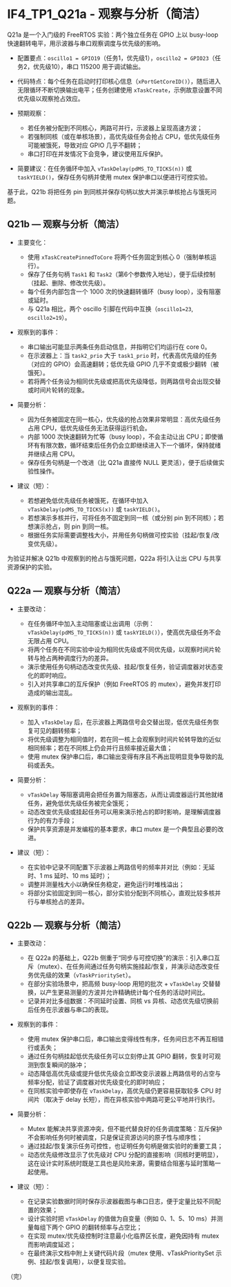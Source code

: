 # IF4_TP1_Q21a - 观察与分析（简洁）

Q21a 是一个入门级的 FreeRTOS 实验：两个独立任务在 GPIO 上以 busy-loop 快速翻转电平，用示波器与串口观察调度与优先级的影响。

- 配置要点：`oscillo1 = GPIO19`（任务1，优先级1），`oscillo2 = GPIO23`（任务2，优先级10），串口 115200 用于调试输出。

- 代码特点：每个任务在启动时打印核心信息（`xPortGetCoreID()`），随后进入无限循环不断切换输出电平；任务创建使用 `xTaskCreate`，示例故意设置不同优先级以观察抢占效应。

- 预期观察：
  - 若任务被分配到不同核心，两路可并行，示波器上呈现高速方波；
  - 若强制同核（或在单核场景），高优先级任务会抢占 CPU，低优先级任务可能被饿死，导致对应 GPIO 几乎不翻转；
  - 串口打印在并发情况下会竞争，建议使用互斥保护。 

- 简要建议：在任务循环中加入 `vTaskDelay(pdMS_TO_TICKS(n))` 或 `taskYIELD()`，保存任务句柄并使用 mutex 保护串口以便进行可控实验。

基于此，Q21b 将把任务 pin 到同核并保存句柄以放大并演示单核抢占与饿死问题。

## Q21b — 观察与分析（简洁）

- 主要变化：
  - 使用 `xTaskCreatePinnedToCore` 将两个任务固定到核心 0（强制单核运行）。
  - 保存了任务句柄 `Task1` 和 `Task2`（第6个参数传入地址），便于后续控制（挂起、删除、修改优先级）。
  - 每个任务内部包含一个 1000 次的快速翻转循环（busy loop），没有阻塞或延时。
  - 与 Q21a 相比，两个 oscillo 引脚在代码中互换（`oscillo1=23`, `oscillo2=19`）。

- 观察到的事件：
  - 串口输出可能显示两条任务启动信息，并指明它们均运行在 core 0。
  - 在示波器上：当 `task2_prio` 大于 `task1_prio` 时，代表高优先级的任务（对应的 GPIO）会高速翻转；低优先级 GPIO 几乎不变或极少翻转（被饿死）。
  - 若将两个任务设为相同优先级或把高优先级降低，则两路信号会出现交替或时间片轮转的现象。

- 简要分析：
  - 因为任务被固定在同一核心，优先级的抢占效果非常明显：高优先级任务占用 CPU，低优先级任务无法获得运行机会。 
  - 内部 1000 次快速翻转为忙等（busy loop），不会主动让出 CPU；即使循环有有限次数，循环结束后任务仍会立即继续进入下一个循环，保持就绪并继续占用 CPU。
  - 保存任务句柄是一个改进（比 Q21a 直接传 NULL 更灵活），便于后续做实验性操作。

- 建议（短）：
  - 若想避免低优先级任务被饿死，在循环中加入 `vTaskDelay(pdMS_TO_TICKS(x))` 或 `taskYIELD()`。
  - 若想演示多核并行，可将任务不固定到同一核（或分别 pin 到不同核）；若想演示抢占，则 pin 到同一核。
  - 根据任务实际需要调整栈大小，并用任务句柄做可控实验（挂起/恢复/改变优先级）。

为验证并解决 Q21b 中观察到的抢占与饿死问题，Q22a 将引入让出 CPU 与共享资源保护的实验。

## Q22a — 观察与分析（简洁）

- 主要改动：
  - 在任务循环中加入主动阻塞或让出调用（示例：`vTaskDelay(pdMS_TO_TICKS(n))` 或 `taskYIELD()`），使高优先级任务不会无限占用 CPU。
  - 将两个任务在不同实验中设为相同优先级或不同优先级，以观察时间片轮转与抢占两种调度行为的差异。
  - 演示使用任务句柄动态改变优先级、挂起/恢复任务，验证调度器对状态变化的即时响应。
  - 引入对共享串口的互斥保护（例如 FreeRTOS 的 mutex），避免并发打印造成的输出混乱。

- 观察到的事件：
  - 加入 `vTaskDelay` 后，在示波器上两路信号会交替出现，低优先级任务恢复可见的翻转频率；
  - 将优先级调整为相同值时，若在同一核上会观察到时间片轮转导致的近似相同频率；若在不同核上仍会并行且频率接近最大值；
  - 使用 mutex 保护串口后，串口输出变得有序且不再出现明显竞争导致的乱码或丢失。

- 简要分析：
  - `vTaskDelay` 等阻塞调用会把任务置为阻塞态，从而让调度器运行其他就绪任务，避免低优先级任务被完全饿死；
  - 动态改变优先级或挂起任务可以用来演示抢占的即时影响，是理解调度器行为的有力手段；
  - 保护共享资源是并发编程的基本要求，串口 mutex 是一个典型且必要的改进。

- 建议（短）：
  - 在实验中记录不同配置下示波器上两路信号的频率并对比（例如：无延时、1 ms 延时、10 ms 延时）；
  - 调整并测量栈大小以确保任务稳定，避免运行时堆栈溢出；
  - 将部分实验固定到同一核心，部分实验分配到不同核心，直观比较多核并行与单核抢占的差异。

## Q22b — 观察与分析（简洁）

- 主要改动：
  - 在 Q22a 的基础上，Q22b 侧重于“同步与可控切换”的演示：引入串口互斥（mutex）、在任务间通过任务句柄实施挂起/恢复，并演示动态改变任务优先级的效果（`vTaskPrioritySet`）。
  - 在部分实验场景中，把高频 busy-loop 用短的批次 + `vTaskDelay` 交替替换，以产生更易测量的方波并允许精确统计每个任务的活动时间比。
  - 记录并对比多组数据：不同延时设置、同核 vs 异核、动态优先级切换前后任务在示波器与串口的表现。

- 观察到的事件：
  - 使用 mutex 保护串口后，串口输出变得线性有序，任务间日志不再互相错行或丢失；
  - 通过任务句柄挂起低优先级任务可以立刻停止其 GPIO 翻转，恢复时可观测到恢复瞬间的脉冲；
  - 动态降低高优先级或提升低优先级会立即改变示波器上两路信号的占空与频率分配，验证了调度器对优先级变化的即时响应；
  - 在同核实验中即使存在 `vTaskDelay`，高优先级仍更容易获取较多 CPU 时间片（取决于 delay 长短），而在异核实验中两路可更公平地并行执行。

- 简要分析：
  - Mutex 能解决共享资源冲突，但不能代替良好的任务调度策略：互斥保护不会影响任务何时被调度，只是保证资源访问的原子性与顺序性；
  - 通过挂起/恢复演示任务可控性，也证明任务句柄是做实验时的重要工具；
  - 动态优先级修改显示了优先级对 CPU 分配的直接影响（同核时更明显），这在设计实时系统时既是工具也是风险来源，需要结合阻塞与延时策略一起使用。

- 建议（短）：
  - 在记录实验数据时同时保存示波器截图与串口日志，便于定量比较不同配置的效果；
  - 设计实验时把 `vTaskDelay` 的值做为自变量（例如 0、1、5、10 ms）并测量每组下两个 GPIO 的翻转频率与占空比；
  - 在实现 mutex/优先级控制时注意最小化临界区长度，避免因持有 mutex 而影响调度延迟；
  - 在最终演示文档中附上关键代码片段（mutex 使用、vTaskPrioritySet 示例、挂起/恢复调用），以便复现实验。

（完）
